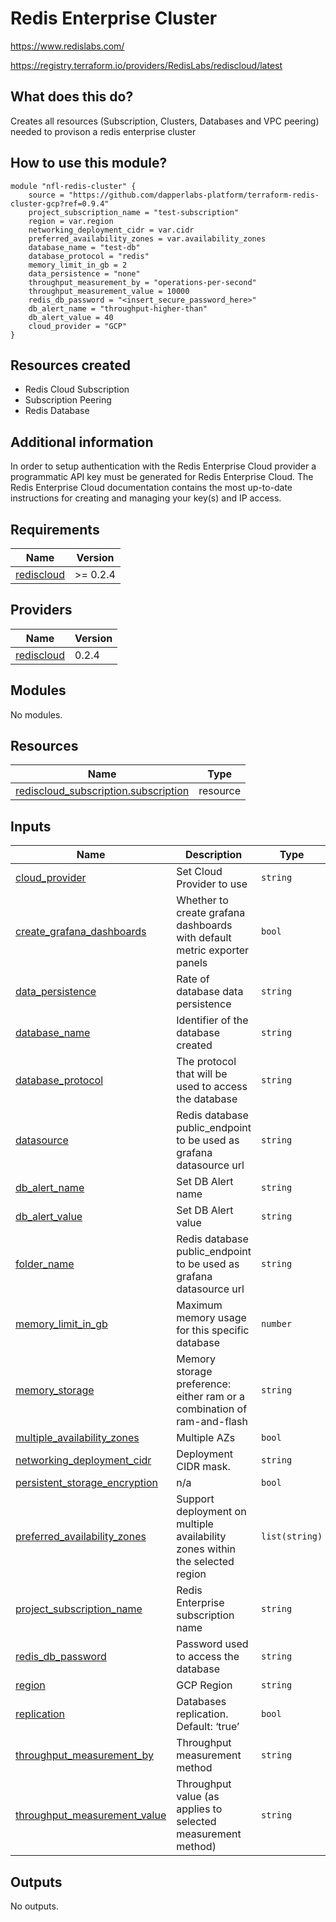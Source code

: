 # Redis Enterprise Cluster

https://www.redislabs.com/

https://registry.terraform.io/providers/RedisLabs/rediscloud/latest

## What does this do?

Creates all resources (Subscription, Clusters, Databases and VPC peering) needed to provison a redis enterprise cluster

## How to use this module?

```hcl
module "nfl-redis-cluster" {
    source = "https://github.com/dapperlabs-platform/terraform-redis-cluster-gcp?ref=0.9.4"
    project_subscription_name = "test-subscription"
    region = var.region
    networking_deployment_cidr = var.cidr
    preferred_availability_zones = var.availability_zones
    database_name = "test-db"
    database_protocol = "redis"
    memory_limit_in_gb = 2
    data_persistence = "none"
    throughput_measurement_by = "operations-per-second"
    throughput_measurement_value = 10000
    redis_db_password = "<insert_secure_password_here>"
    db_alert_name = "throughput-higher-than"
    db_alert_value = 40
    cloud_provider = "GCP"
}
```

## Resources created

- Redis Cloud Subscription
- Subscription Peering
- Redis Database

## Additional information

In order to setup authentication with the Redis Enterprise Cloud provider a programmatic API key must be generated for Redis Enterprise Cloud. The Redis Enterprise Cloud documentation contains the most up-to-date instructions for creating and managing your key(s) and IP access.

## Requirements

| Name | Version |
|------|---------|
| <a name="requirement_rediscloud"></a> [rediscloud](#requirement\_rediscloud) | >= 0.2.4 |

## Providers

| Name | Version |
|------|---------|
| <a name="provider_rediscloud"></a> [rediscloud](#provider\_rediscloud) | 0.2.4 |

## Modules

No modules.

## Resources

| Name | Type |
|------|------|
| [rediscloud_subscription.subscription](https://registry.terraform.io/providers/RedisLabs/rediscloud/latest/docs/resources/subscription) | resource |

## Inputs

| Name | Description | Type | Default | Required |
|------|-------------|------|---------|:--------:|
| <a name="input_cloud_provider"></a> [cloud\_provider](#input\_cloud\_provider) | Set Cloud Provider to use | `string` | n/a | yes |
| <a name="input_create_grafana_dashboards"></a> [create\_grafana\_dashboards](#input\_create\_grafana\_dashboards) | Whether to create grafana dashboards with default metric exporter panels | `bool` | `false` | no |
| <a name="input_data_persistence"></a> [data\_persistence](#input\_data\_persistence) | Rate of database data persistence | `string` | `"none"` | no |
| <a name="input_database_name"></a> [database\_name](#input\_database\_name) | Identifier of the database created | `string` | n/a | yes |
| <a name="input_database_protocol"></a> [database\_protocol](#input\_database\_protocol) | The protocol that will be used to access the database | `string` | `"redis"` | no |
| <a name="input_datasource"></a> [datasource](#input\_datasource) | Redis database public\_endpoint to be used as grafana datasource url | `string` | n/a | yes |
| <a name="input_db_alert_name"></a> [db\_alert\_name](#input\_db\_alert\_name) | Set DB Alert name | `string` | `"dataset-size"` | no |
| <a name="input_db_alert_value"></a> [db\_alert\_value](#input\_db\_alert\_value) | Set DB Alert value | `string` | `"50"` | no |
| <a name="input_folder_name"></a> [folder\_name](#input\_folder\_name) | Redis database public\_endpoint to be used as grafana datasource url | `string` | n/a | yes |
| <a name="input_memory_limit_in_gb"></a> [memory\_limit\_in\_gb](#input\_memory\_limit\_in\_gb) | Maximum memory usage for this specific database | `number` | n/a | yes |
| <a name="input_memory_storage"></a> [memory\_storage](#input\_memory\_storage) | Memory storage preference: either ram or a combination of ram-and-flash | `string` | `"ram"` | no |
| <a name="input_multiple_availability_zones"></a> [multiple\_availability\_zones](#input\_multiple\_availability\_zones) | Multiple AZs | `bool` | `true` | no |
| <a name="input_networking_deployment_cidr"></a> [networking\_deployment\_cidr](#input\_networking\_deployment\_cidr) | Deployment CIDR mask. | `string` | n/a | yes |
| <a name="input_persistent_storage_encryption"></a> [persistent\_storage\_encryption](#input\_persistent\_storage\_encryption) | n/a | `bool` | `true` | no |
| <a name="input_preferred_availability_zones"></a> [preferred\_availability\_zones](#input\_preferred\_availability\_zones) | Support deployment on multiple availability zones within the selected region | `list(string)` | `[]` | no |
| <a name="input_project_subscription_name"></a> [project\_subscription\_name](#input\_project\_subscription\_name) | Redis Enterprise subscription name | `string` | n/a | yes |
| <a name="input_redis_db_password"></a> [redis\_db\_password](#input\_redis\_db\_password) | Password used to access the database | `string` | n/a | yes |
| <a name="input_region"></a> [region](#input\_region) | GCP Region | `string` | n/a | yes |
| <a name="input_replication"></a> [replication](#input\_replication) | Databases replication. Default: ‘true’ | `bool` | `true` | no |
| <a name="input_throughput_measurement_by"></a> [throughput\_measurement\_by](#input\_throughput\_measurement\_by) | Throughput measurement method | `string` | `"operations-per-second"` | no |
| <a name="input_throughput_measurement_value"></a> [throughput\_measurement\_value](#input\_throughput\_measurement\_value) | Throughput value (as applies to selected measurement method) | `string` | `"5000"` | no |

## Outputs

No outputs.
